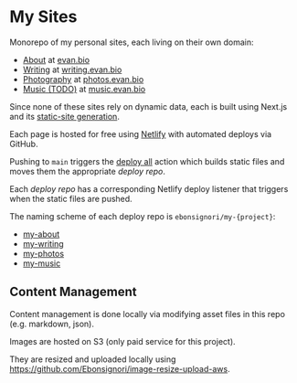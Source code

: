 # My Sites

Monorepo of my personal sites, each living on their own domain:

- [About](./about) at [evan.bio](https://evan.bio)
- [Writing](./writing) at [writing.evan.bio](https://writing.evan.bio)
- [Photography](./photos) at [photos.evan.bio](https://photos.evan.bio)
- [Music (TODO)](./music) at [music.evan.bio](https://music.evan.bio)

Since none of these sites rely on dynamic data, each is built using Next.js and its [static-site generation](https://nextjs.org/docs/advanced-features/static-html-export).

Each page is hosted for free using [Netlify](https://www.netlify.com/) with automated deploys via GitHub.

Pushing to `main` triggers the [deploy all](https://github.com/Ebonsignori/my-sites/blob/main/.github/workflows/deploy-all.yml) action which builds static files and moves them the appropriate _deploy repo_.

Each _deploy repo_ has a corresponding Netlify deploy listener that triggers when the static files are pushed.

The naming scheme of each deploy repo is `ebonsignori/my-{project}`:
- [my-about](https://github.com/Ebonsignori/my-about)
- [my-writing](https://github.com/Ebonsignori/my-writing)
- [my-photos](https://github.com/Ebonsignori/my-photos)
- [my-music](https://github.com/Ebonsignori/my-music)

## Content Management

Content management is done locally via modifying asset files in this repo (e.g. markdown, json).

Images are hosted on S3 (only paid service for this project).

They are resized and uploaded locally using https://github.com/Ebonsignori/image-resize-upload-aws.
